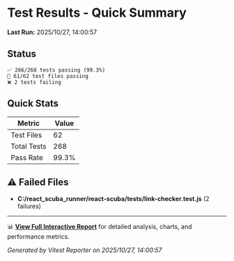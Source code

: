# Test Results - Quick Summary

**Last Run:** 2025/10/27, 14:00:57

## Status

```text
✅ 266/268 tests passing (99.3%)
📁 61/62 test files passing
❌ 2 tests failing
```

## Quick Stats

| Metric | Value |
|--------|-------|
| Test Files | 62 |
| Total Tests | 268 |
| Pass Rate | 99.3% |

## ⚠️ Failed Files

- **C:/react_scuba_runner/react-scuba/tests/link-checker.test.js** (2 failures)

---

📊 **[View Full Interactive Report](./index.html)** for detailed analysis, charts, and performance metrics.

*Generated by Vitest Reporter on 2025/10/27, 14:00:57*
